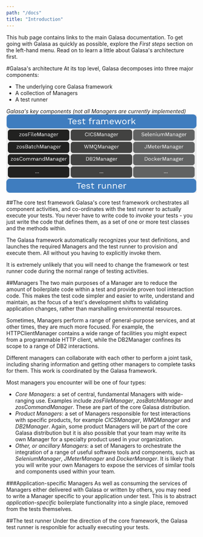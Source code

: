 ```yaml
---
path: "/docs"
title: "Introduction"
---
```

This hub page contains links to the main Galasa documentation. To get going with Galasa as quickly as possible, explore the *First steps* section on the left-hand menu. Read on to learn a little about Galasa's architecture first.

#Galasa's architecture
At its top level, Galasa decomposes into three major components:

* The underlying core Galasa framework
* A collection of Managers 
* A test runner

*Galasa's key components (not all Managers are currently implemented)*
![Galasa architecture](galasa-architecture.png)

##The core test framework
Galasa's core test framework orchestrates all component activities, and co-ordinates with the test runner to actually execute your tests. You never have to write code to *invoke* your tests - you just write the code that defines them, as a set of one or more test classes and the methods within. 

The Galasa framework automatically recognizes your test definitions, and launches the required Managers and the test runner to provision and execute them. All without you having to explicitly invoke them.

It is extremely unlikely that you will need to change the framework or test runner code during the normal range of testing activities. 

##Managers
The two main purposes of a Manager are to reduce the amount of boilerplate code within a test and provide proven tool interaction code. This makes the test code simpler and easier to write, understand and maintain, as the focus of a test's development shifts to validating application changes, rather than marshalling environmental resources.

Sometimes, Managers perform a range of general-purpose services, and at other times, they are much more focused. For example, the HTTPClientManager contains a wide range of facilities you might expect from a programmable HTTP client, while the DB2Manager confines its scope to a range of DB2 interactions.

Different managers can collaborate with each other to perform a joint task, including sharing information and getting other managers to complete tasks for them. This work is coordinated by the Galasa framework.

Most managers you encounter will be one of four types:

* *Core Managers*: a set of central, fundamental Managers with wide-ranging use. Examples include *zosFileManager*, *zosBatchManager* and *zosCommandManager*. These are part of the core Galasa distribution.
* *Product Managers*: a set of Managers responsible for test interactions with specific products, for example *CICSManager*, *WMQManager* and *DB2Manager*. Again, some product Managers will be part of the core Galasa distribution but it is also possible that your team may write its own Manager for a specialty product used in your organization.
* *Other, or ancillary Managers*: a set of Managers to orchestrate the integration of a range of useful software tools and components, such as *SeleniumManager*, *JMeterManager* and *DockerManager*. It is likely that you will write your own Managers to expose the services of similar tools and components used within your team.

###Application-specific Managers
As well as consuming the services of Managers either delivered with Galasa or written by others, you may need to write a Manager specific to your application under test. This is to abstract *application-specific* boilerplate functionality into a single place, removed from the tests themselves. 

##The test runner
Under the direction of the core framework, the Galasa test runner is responible for actually executing your tests.